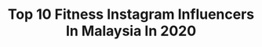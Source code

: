---
title: Top 10 Fitness Instagram Influencers In Malaysia In 2020
description: >-
  Find top fitness Instagram influencers in Malaysia in 2020. Most popular hashtags: #stayhealthy #covid19 #throwback #dontrushchallenge.
platform: Instagram
profiles:
  - username: "a.helmiy"
    fullname: >-
      
    location: "Malaysia"
    followers: 15467
    engagement: 829
    commentsToLikes: 0.036267
    id: ck0w5h7td3muv0i19xmzsjf0d
    verified: false
    hashtags: "#dashu, #japan, #coffee, #2020yummysalad"
  - username: "drkaylateh"
    fullname: >-
      Dr. Kayla Teh
    location: "Malaysia"
    followers: 31695
    engagement: 512
    commentsToLikes: 0.031854
    id: ck15t2goag0fj0i19vfi3ldr6
    verified: false
    hashtags: "#giantlifeisthuglife, #dentists, #kitajagakita, #selamathariraya"
  - username: "hernandotaniko"
    fullname: >-
      
    location: "Malaysia"
    followers: 61522
    engagement: 387
    commentsToLikes: 0.019691
    id: ck5hk18ckhlzy0i11en2q478l
    verified: false
    hashtags: "#stepup2, #hotguys, #videoediting, #chestday"
  - username: "angel.nggg"
    fullname: >-
      A N G E L 慧慧 🦄
    location: "Malaysia"
    followers: 125391
    engagement: 442
    commentsToLikes: 0.008639
    id: ck8sy1ay6jdxc0j78i93iv46o
    verified: false
    hashtags: "#mugshot, #beepit, #stonedstayhomeclub, #tiktokmalaysia"
  - username: "sohitkathuria"
    fullname: >-
      Sohit Kathuria
    location: "Malaysia"
    followers: 164402
    engagement: 278
    commentsToLikes: 0.008851
    id: ck5zuhkg62de70i1474beqki6
    verified: false
    hashtags: "#happyholi, #delhicurfew, #hurryup, #coffeelover"
  - username: "grace_jorest"
    fullname: >-
      Grace Jorest 🇲🇾
    location: "Malaysia"
    followers: 27304
    engagement: 353
    commentsToLikes: 0.014832
    id: ck9wej12ykhm90j78ndebf5pb
    verified: false
    hashtags: "#stretchingisimportant, #fitnessenthusiast, #yogadailypractice, #womensupportingwomen"
  - username: "may8572fit"
    fullname: >-
      May Liu
    location: "Malaysia"
    followers: 215708
    engagement: 308
    commentsToLikes: 0.015873
    id: ck5pzlzzo1mw90i113hejzlsc
    verified: false
    hashtags: "#gymaddict, #chocoholic, #workoutanytime, #bootyworkout"
  - username: "khalishan.alias"
    fullname: >-
      T A R Z A N
    location: "Malaysia"
    followers: 25673
    engagement: 548
    commentsToLikes: 0.034417
    id: ck8t8fdtok96j0j78skxz4v9y
    verified: false
    hashtags: "#stayhealthy, #alone, #anakmak, #foodlovers"
  - username: "alex_cyk"
    fullname: >-
      Alex Chee
    location: "Malaysia"
    followers: 269630
    engagement: 268
    commentsToLikes: 0.008735
    id: ck6u83ckbp74o0j7100vvenh2
    verified: false
    hashtags: "#transformation, #loveyoubrother, #socialiseresponsibly, #malaysian"
  - username: "hansyungfitness"
    fullname: >-
      Hans Yung
    location: "Malaysia"
    followers: 77317
    engagement: 330
    commentsToLikes: 0.014171
    id: ck8sy1gt8jehm0j78pvyihckd
    verified: false
    hashtags: "#am3685x1, #fuelyourambition, #toplesschef, #underarmourmy"
---